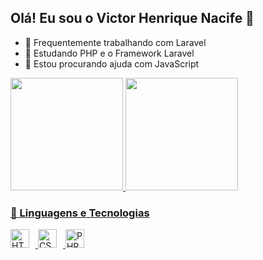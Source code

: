 ## Olá! Eu sou o Victor Henrique Nacife 👋

- 🔭 Frequentemente trabalhando com Laravel
- 🌱 Estudando PHP e o Framework Laravel
- 🤔 Estou procurando ajuda com JavaScript

<div>
  <a href="https://beacons.ai/VictorSan-User">
  <img height="180em" src = "https://github-readme-stats.vercel.app/api?username=VictorSan-User&show_icons=true&theme=dracula&include_all_commits=true&count_private=true"/>
  <img height="180em" src = "https://github-readme-stats.vercel.app/api/top-langs/?username=VictorSan-User&layout=compact&langs_count=16&theme=dracula"/>
</div>
    
### 🤖 Linguagens e Tecnologias
  <img 
    align = "letf"
    alt = "HTML"
    title = "HTML"
    width = "30px"
    style = "padding-right: 10px"
    src="https://cdn.jsdelivr.net/gh/devicons/devicon@latest/icons/html5/html5-plain.svg" 
    />
    <img 
    align = "letf"
    alt = "CSS"
    title = "CSS"
    width = "30px"
    style = "padding-right: 10px"
    src="https://cdn.jsdelivr.net/gh/devicons/devicon@latest/icons/css3/css3-plain.svg"
    />
    <img 
    align = "letf"
    alt = "PHP"
    title = "PHP"
    width = "30px"
    style = "padding-right: 10px"
    src="https://cdn.jsdelivr.net/gh/devicons/devicon@latest/icons/php/php-plain.svg"
    />


          
    
          
